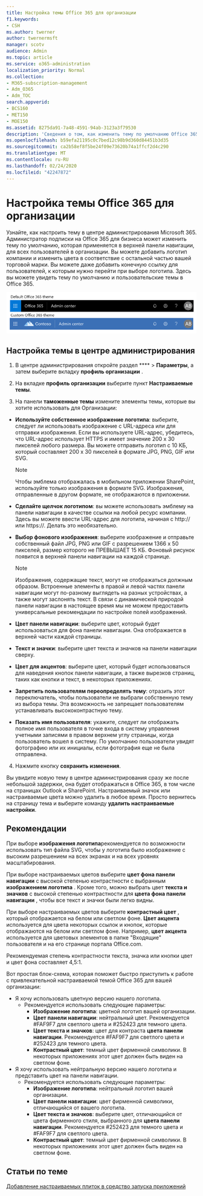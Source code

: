 ```yaml
---
title: Настройка темы Office 365 для организации
f1.keywords:
- CSH
ms.author: twerner
author: twernermsft
manager: scotv
audience: Admin
ms.topic: article
ms.service: o365-administration
localization_priority: Normal
ms.collection:
- M365-subscription-management
- Adm_O365
- Adm_TOC
search.appverid:
- BCS160
- MET150
- MOE150
ms.assetid: 8275da91-7a48-4591-94ab-3123a3f79530
description: 'Сведения о том, как изменить тему по умолчанию Office 365 и настроить ее на использование логотипа или цвета вашей компании. '
ms.openlocfilehash: b59efa21195c0c7bed12c98b9d360d84451b3d35
ms.sourcegitcommit: ca2b58ef8f5be24f09e73620b74a1ffcf2d4c290
ms.translationtype: MT
ms.contentlocale: ru-RU
ms.lasthandoff: 02/24/2020
ms.locfileid: "42247872"
---
```

# <a name="customize-the-office-365-theme-for-your-organization"></a>Настройка темы Office 365 для организации

Узнайте, как настроить тему в центре администрирования Microsoft 365. Администратор подписки на Office 365 для бизнеса может изменить тему по умолчанию, которая применяется в верхней панели навигации, для всех пользователей в организации. Вы можете добавить логотип компании и изменить цвета в соответствие с остальной частью вашей торговой марки. Вы можете даже добавить конечную ссылку для пользователей, к которым нужно перейти при выборе логотипа. Здесь вы можете увидеть тему по умолчанию и пользовательские темы в Office 365.
  
![Тема Office 365, используемая по умолчанию и настраиваемая тема Office 365](../media/e2cbc922-b424-4683-8c5c-fdbcbd0ce844.png)
  
## <a name="customize-your-theme-in-the-admin-center"></a>Настройка темы в центре администрирования

1. В центре администрирования откройте раздел **** \> **Параметры**, а затем выберите вкладку **профиль организации** .

2. На вкладке **профиль организации** выберите пункт **Настраиваемые темы**.

3. На панели **таможенные темы** измените элементы темы, которые вы хотите использовать для Организации:
    
  - **Используйте собственное изображение логотипа**: выберите, следует ли использовать изображение с URL-адреса или для отправки изображения. Если вы используете URL-адрес, убедитесь, что URL-адрес использует HTTPS и имеет значение 200 x 30 пикселей любого размера. Вы можете отправить логотип с 10 КБ, который составляет 200 x 30 пикселей в формате JPG, PNG, GIF или SVG.

    > [!NOTE]
    > Чтобы эмблема отображалась в мобильном приложении SharePoint, используйте только изображения в формате SVG. Изображения, отправленные в другом формате, не отображаются в приложении. 
    
  - **Сделайте щелчок логотипом**: вы можете использовать эмблему на панели навигации в качестве ссылки на любой ресурс компании. Здесь вы можете ввести URL-адрес для логотипа, начиная с http://или https://. Делать это необязательно.
    
  - **Выбор фонового изображения**: выберите изображение и отправьте собственный файл JPG, PNG или GIF с разрешением 1366 x 50 пикселей, размер которого не ПРЕВЫШАЕТ 15 КБ. Фоновый рисунок появится в верхней панели навигации на каждой странице.
    
    > [!NOTE]
    > Изображения, содержащие текст, могут не отображаться должным образом. Встроенные элементы в правой и левой частях панели навигации могут по-разному выглядеть на разных устройствах, а также могут заслонять текст. В связи с динамической природой панели навигации в настоящее время мы не можем предоставить универсальные рекомендации по настройке полей изображений. 
    
  - **Цвет панели навигации**: выберите цвет, который будет использоваться для фона панели навигации. Она отображается в верхней части каждой страницы.
    
  - **Текст и значки**: выберите цвет текста и значков на панели навигации сверху.
    
  - **Цвет для акцентов**: выберите цвет, который будет использоваться для наведения кнопок панели навигации, а также вырезков страниц, таких как кнопки и текст, в некоторых приложениях.

   - **Запретить пользователям переопределять тему**: отразить этот переключатель, чтобы пользователи не выбрали собственную тему из выбора темы. Эта возможность не запрещает пользователям устанавливать высококонтрастную тему.
      
  - **Показать имя пользователя**: укажите, следует ли отображать полное имя пользователя в точке входа в систему управления учетными записями в правом верхнем углу страницы, когда пользователь вошел в систему. По умолчанию пользователи увидят фотографию или их инициалы, если фотография еще не была отправлена.
    
4. Нажмите кнопку **сохранить изменения**.
    
Вы увидите новую тему в центре администрирования сразу же после небольшой задержки, она будет отображаться в Office 365, в том числе на страницах Outlook и SharePoint. Настраиваемый значок или настраиваемые цвета можно удалить в любое время. Просто вернитесь на страницу тема и выберите команду **удалить настраиваемые настройки**.
  
## <a name="best-practices"></a>Рекомендации

При выборе **изображения логотипа**рекомендуется по возможности использовать тип файла SVG, чтобы у логотипа было изображение с высоким разрешением на всех экранах и на всех уровнях масштабирования.

При выборе настраиваемых цветов выберите **цвет фона панели навигации** с высокой степенью контрастности с выбранным **изображением логотипа** . Кроме того, можно выбрать цвет **текста и значков** с высокой степенью контрастности для **цвета фона панели навигации** , чтобы все текст и значки были легко видны.

При выборе настраиваемых цветов выберите **контрастный цвет** , который отображается на белом или светлом фоне. **Цвет акцента** используется для цвета некоторых ссылок и кнопок, которые отображаются на белом или светлом фоне. Например, **цвет акцента** используется для цветовых элементов в папке "Входящие" пользователя и на его странице портала Office.com. 
  
Рекомендуемая степень контрастности текста, значка или кнопки цвет и цвет фона составляет 4,5:1.

Вот простая блок-схема, которая поможет быстро приступить к работе с привлекательной настраиваемой темой Office 365 для вашей организации:
  - Я хочу использовать цветную версию нашего логотипа.
    - Рекомендуется использовать следующие параметры:
      - **Изображение логотипа**: цветной логотип вашей организации.
      - **Цвет панели навигации**: нейтральный цвет. Рекомендуется #FAF9F7 для светлого цвета и #252423 для темного цвета.
      - **Цвет текста и значков**: цвет для контраста **цвета панели навигации**. Рекомендуется #FAF9F7 для светлого цвета и #252423 для темного цвета.
      - **Контрастный цвет**: темный цвет фирменной символики. В некоторых приложениях этот цвет должен быть виден на светлом фоне.
  - Я хочу использовать нейтральную версию нашего логотипа и представить цвет на панели навигации.
    - Рекомендуется использовать следующие параметры:
      - **Изображение логотипа**: нейтральный логотип вашей организации.
      - **Цвет панели навигации**: цвет фирменной символики, отличающийся от вашего логотипа.
      - **Цвет текста и значков**: выберите цвет, отличающийся от цвета фирменного стиля, выбранного для **цвета панели навигации**. Рекомендуется #252423 для темного цвета и #FAF9F7 для светлого цвета.
      - **Контрастный цвет**: темный цвет фирменной символики. В некоторых приложениях этот цвет должен быть виден на светлом фоне.
  
## <a name="related-articles"></a>Статьи по теме

[Добавление настраиваемых плиток в средство запуска приложений](../manage/customize-the-app-launcher.md)
  
  

